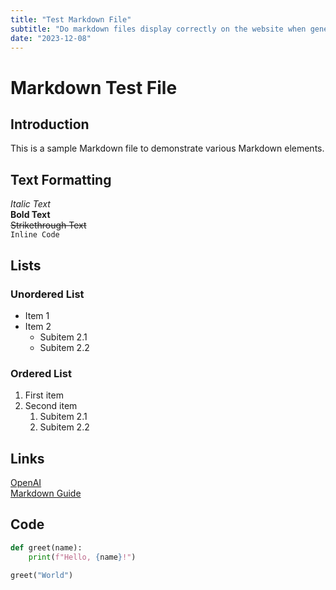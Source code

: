 ```yaml
---
title: "Test Markdown File"
subtitle: "Do markdown files display correctly on the website when generated? Lets find out"
date: "2023-12-08"
---
```


# Markdown Test File

## Introduction

This is a sample Markdown file to demonstrate various Markdown elements.

## Text Formatting

*Italic Text*  
**Bold Text**  
~~Strikethrough Text~~  
`Inline Code`

## Lists

### Unordered List
- Item 1
- Item 2
  - Subitem 2.1
  - Subitem 2.2

### Ordered List
1. First item
2. Second item
   1. Subitem 2.1
   2. Subitem 2.2

## Links

[OpenAI](https://www.openai.com)  
[Markdown Guide](https://www.markdownguide.org)

## Code

```python
def greet(name):
    print(f"Hello, {name}!")

greet("World")